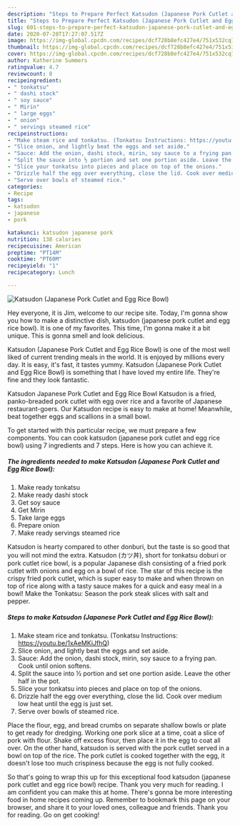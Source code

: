 ```yaml
---
description: "Steps to Prepare Perfect Katsudon (Japanese Pork Cutlet and Egg Rice Bowl)"
title: "Steps to Prepare Perfect Katsudon (Japanese Pork Cutlet and Egg Rice Bowl)"
slug: 601-steps-to-prepare-perfect-katsudon-japanese-pork-cutlet-and-egg-rice-bowl
date: 2020-07-28T17:27:07.517Z
image: https://img-global.cpcdn.com/recipes/dcf728b8efc427e4/751x532cq70/katsudon-japanese-pork-cutlet-and-egg-rice-bowl-recipe-main-photo.jpg
thumbnail: https://img-global.cpcdn.com/recipes/dcf728b8efc427e4/751x532cq70/katsudon-japanese-pork-cutlet-and-egg-rice-bowl-recipe-main-photo.jpg
cover: https://img-global.cpcdn.com/recipes/dcf728b8efc427e4/751x532cq70/katsudon-japanese-pork-cutlet-and-egg-rice-bowl-recipe-main-photo.jpg
author: Katherine Summers
ratingvalue: 4.7
reviewcount: 8
recipeingredient:
- " tonkatsu"
- " dashi stock"
- " soy sauce"
- " Mirin"
- " large eggs"
- " onion"
- " servings steamed rice"
recipeinstructions:
- "Make steam rice and tonkatsu. (Tonkatsu Instructions: https://youtu.be/1xAeMKiJfhQ)"
- "Slice onion, and lightly beat the eggs and set aside."
- "Sauce: Add the onion, dashi stock, mirin, soy sauce to a frying pan. Cook until onion softens."
- "Split the sauce into ½ portion and set one portion aside. Leave the other half in the pot."
- "Slice your tonkatsu into pieces and place on top of the onions."
- "Drizzle half the egg over everything, close the lid. Cook over medium low heat until the egg is just set."
- "Serve over bowls of steamed rice."
categories:
- Recipe
tags:
- katsudon
- japanese
- pork

katakunci: katsudon japanese pork 
nutrition: 138 calories
recipecuisine: American
preptime: "PT14M"
cooktime: "PT60M"
recipeyield: "1"
recipecategory: Lunch

---
```



![Katsudon (Japanese Pork Cutlet and Egg Rice Bowl)](https://img-global.cpcdn.com/recipes/dcf728b8efc427e4/751x532cq70/katsudon-japanese-pork-cutlet-and-egg-rice-bowl-recipe-main-photo.jpg)

Hey everyone, it is Jim, welcome to our recipe site. Today, I'm gonna show you how to make a distinctive dish, katsudon (japanese pork cutlet and egg rice bowl). It is one of my favorites. This time, I'm gonna make it a bit unique. This is gonna smell and look delicious.

Katsudon (Japanese Pork Cutlet and Egg Rice Bowl) is one of the most well liked of current trending meals in the world. It is enjoyed by millions every day. It is easy, it's fast, it tastes yummy. Katsudon (Japanese Pork Cutlet and Egg Rice Bowl) is something that I have loved my entire life. They're fine and they look fantastic.

Katsudon Japanese Pork Cutlet and Egg Rice Bowl Katsudon is a fried, panko-breaded pork cutlet with egg over rice and a favorite of Japanese restaurant-goers. Our Katsudon recipe is easy to make at home! Meanwhile, beat together eggs and scallions in a small bowl.


To get started with this particular recipe, we must prepare a few components. You can cook katsudon (japanese pork cutlet and egg rice bowl) using 7 ingredients and 7 steps. Here is how you can achieve it.

<!--inarticleads1-->

##### The ingredients needed to make Katsudon (Japanese Pork Cutlet and Egg Rice Bowl):

1. Make ready  tonkatsu
1. Make ready  dashi stock
1. Get  soy sauce
1. Get  Mirin
1. Take  large eggs
1. Prepare  onion
1. Make ready  servings steamed rice


Katsudon is hearty compared to other donburi, but the taste is so good that you will not mind the extra. Katsudon (カツ丼), short for tonkatsu doburi or pork cutlet rice bowl, is a popular Japanese dish consisting of a fried pork cutlet with onions and egg on a bowl of rice. The star of this recipe is the crispy fried pork cutlet, which is super easy to make and when thrown on top of rice along with a tasty sauce makes for a quick and easy meal in a bowl! Make the Tonkatsu: Season the pork steak slices with salt and pepper. 

<!--inarticleads2-->

##### Steps to make Katsudon (Japanese Pork Cutlet and Egg Rice Bowl):

1. Make steam rice and tonkatsu. (Tonkatsu Instructions: https://youtu.be/1xAeMKiJfhQ)
1. Slice onion, and lightly beat the eggs and set aside.
1. Sauce: Add the onion, dashi stock, mirin, soy sauce to a frying pan. Cook until onion softens.
1. Split the sauce into ½ portion and set one portion aside. Leave the other half in the pot.
1. Slice your tonkatsu into pieces and place on top of the onions.
1. Drizzle half the egg over everything, close the lid. Cook over medium low heat until the egg is just set.
1. Serve over bowls of steamed rice.


Place the flour, egg, and bread crumbs on separate shallow bowls or plate to get ready for dredging. Working one pork slice at a time, coat a slice of pork with flour. Shake off excess flour, then place it in the egg to coat all over. On the other hand, katsudon is served with the pork cutlet served in a bowl on top of the rice. The pork cutlet is cooked together with the egg, it doesn&#39;t lose too much crispiness because the egg is not fully cooked. 

So that's going to wrap this up for this exceptional food katsudon (japanese pork cutlet and egg rice bowl) recipe. Thank you very much for reading. I am confident you can make this at home. There's gonna be more interesting food in home recipes coming up. Remember to bookmark this page on your browser, and share it to your loved ones, colleague and friends. Thank you for reading. Go on get cooking!
